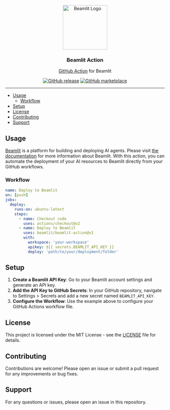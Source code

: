 <p align="center">
  <img alt="Beamlit Logo" src="https://beamlit.com/logo_short.png" height="140" />
  <h3 align="center">Beamlit Action</h3>
  <p align="center"><a href="https://github.com/features/actions">GitHub Action</a> for Beamlit</p>
  <p align="center">
    <a href="https://github.com/beamlit/beamlit-action/releases/latest"><img alt="GitHub release" src="https://img.shields.io/github/release/beamlit/beamlit-action.svg?logo=github&style=flat-square"></a>
    <a href="https://github.com/marketplace/actions/beamlit-action"><img alt="GitHub marketplace" src="https://img.shields.io/badge/marketplace-beamlit--action-blue?logo=github&style=flat-square"></a>
  </p>
</p>

___

* [Usage](#usage)
  * [Workflow](#workflow)
* [Setup](#setup)
* [License](#license)
* [Contributing](#contributing)
* [Support](#support)

## Usage

[Beamlit](https://www.beamlit.com) is a platform for building and deploying AI agents. Please visit [the documentation](https://docs.beamlit.com) for more information about Beamlit.
With this action, you can automate the deployment of your AI resources to Beamlit directly from your GitHub workflows.

### Workflow

```yaml
name: Deploy to Beamlit
on: [push]
jobs:
  deploy:
    runs-on: ubuntu-latest
    steps:
      - name: Checkout code
        uses: actions/checkout@v2
      - name: Deploy to Beamlit
        uses: beamlit/beamlit-action@v1
        with:
          workspace: 'your-workspace'
          apikey: ${{ secrets.BEAMLIT_API_KEY }}
          deploy: 'path/to/your/deployment/folder'
```

## Setup

1. **Create a Beamlit API Key**: Go to your Beamlit account settings and generate an API key.
2. **Add the API Key to GitHub Secrets**: In your GitHub repository, navigate to Settings > Secrets and add a new secret named `BEAMLIT_API_KEY`.
3. **Configure the Workflow**: Use the example above to configure your GitHub Actions workflow file.

## License

This project is licensed under the MIT License - see the [LICENSE](LICENSE) file for details.

## Contributing

Contributions are welcome! Please open an issue or submit a pull request for any improvements or bug fixes.

## Support

For any questions or issues, please open an issue in this repository.
